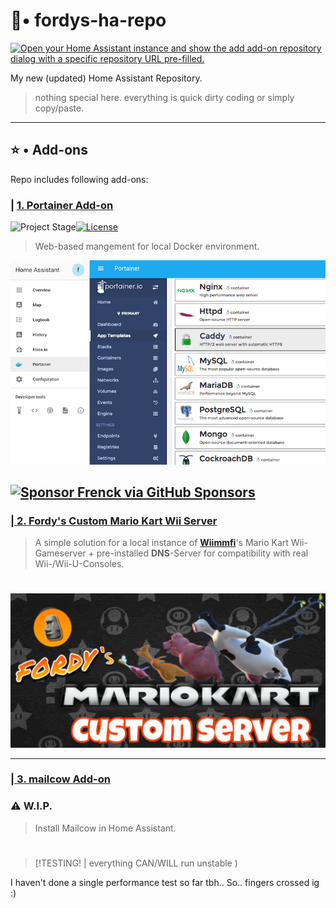 #
# 🗿• fordys-ha-repo

[![Open your Home Assistant instance and show the add add-on repository dialog with a specific repository URL pre-filled.](https://my.home-assistant.io/badges/supervisor_add_addon_repository.svg)](https://my.home-assistant.io/redirect/supervisor_add_addon_repository/?repository_url=https%3A%2F%2Fgithub.com%2Felias1731%2Ffordys-ha-repo)

My new (updated) Home Assistant Repository.

> nothing special here. everything is quick dirty coding or simply copy/paste.

---

## ⭐️ • Add-ons

Repo includes following add-ons:

###  | [1. Portainer Add-on](./portainer)

![Project Stage][a01-project-stage-shield][![License][a01-license-shield]](./LICENSES/A01.md)

> Web-based mangement for local Docker environment.

![The Portainer Hass.io add-on](assets/portainer/screenshot.png)

[![Sponsor Frenck via GitHub Sponsors][a01-github-sponsors-shield]][a01-github-sponsors]
---

### [| 2. Fordy's Custom Mario Kart Wii Server](./mkwii-srv)

> A simple solution for a local instance of [**Wiimmfi**](https://wiimmfi.de/)'s Mario Kart Wii-Gameserver + pre-installed **DNS**-Server for compatibility with real Wii-/Wii-U-Consoles.
#
![AddonLogo](https://raw.githubusercontent.com/elias1731/fordys-ha-repo/refs/heads/main/mkwii-srv/logo.png)

---

### [| 3. mailcow Add-on](./mailcow-addon)

### **⚠️ W.I.P.**
> Install Mailcow in Home Assistant.
#
> [!TESTING! | everything CAN/WILL run unstable )

I haven't done a single performance test so far tbh.. So.. fingers crossed ig :)  

<!--portainer-->

[a01-aarch64-shield]: https://img.shields.io/badge/aarch64-yes-green.svg
[a01-amd64-shield]: https://img.shields.io/badge/amd64-yes-green.svg
[a01-armhf-shield]: https://img.shields.io/badge/armhf-yes-green.svg
[a01-armv7-shield]: https://img.shields.io/badge/armv7-yes-green.svg
[a01-commits-shield]: https://img.shields.io/github/commit-activity/y/hassio-addons/addon-portainer.svg
[a01-commits]: https://github.com/hassio-addons/addon-portainer/commits/main
[a01-contributors]: https://github.com/hassio-addons/addon-portainer/graphs/contributors
[a01-discord-ha]: https://discord.gg/c5DvZ4e
[a01-discord-shield]: https://img.shields.io/discord/478094546522079232.svg
[a01-discord]: https://discord.me/hassioaddons
[a01-docs]: https://github.com/hassio-addons/addon-portainer/blob/main/portainer/DOCS.md
[a01-forum-shield]: https://img.shields.io/badge/community-forum-brightgreen.svg
[a01-forum]: https://community.home-assistant.io/t/home-assistant-community-add-on-portainer/68836?u=frenck
[a01-frenck]: https://github.com/frenck
[a01-github-actions-shield]: https://github.com/hassio-addons/addon-portainer/workflows/CI/badge.svg
[a01-github-actions]: https://github.com/hassio-addons/addon-portainer/actions
[a01-github-sponsors-shield]: https://frenck.dev/wp-content/uploads/2019/12/github_sponsor.png
[a01-github-sponsors]: https://github.com/sponsors/frenck
[a01-i386-shield]: https://img.shields.io/badge/i386-no-red.svg
[a01-issue]: https://github.com/hassio-addons/addon-portainer/issues
[a01-license-shield]: https://img.shields.io/github/license/hassio-addons/addon-portainer.svg
[a01-maintenance-shield]: https://img.shields.io/maintenance/yes/2021.svg
[a01-patreon-shield]: https://frenck.dev/wp-content/uploads/2019/12/patreon.png
[a01-patreon]: https://www.patreon.com/frenck
[a01-project-stage-shield]: https://img.shields.io/badge/project%20stage-%20!%20DEPRECATED%20%20%20!-ff0000.svg
[a01-reddit]: https://reddit.com/r/homeassistant
[a01-releases-shield]: https://img.shields.io/github/release/hassio-addons/addon-portainer.svg
[a01-releases]: https://github.com/hassio-addons/addon-portainer/releases
[a01-repository]: https://github.com/hassio-addons/repository

